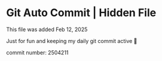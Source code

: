 # Git Auto Commit | Hidden File

This file was added Feb 12, 2025

Just for fun and keeping my daily git commit active 🤪

commit number: 2504211
